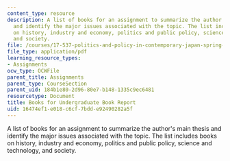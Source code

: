 ```yaml
---
content_type: resource
description: A list of books for an assignment to summarize the author's main thesis
  and identify the major issues associated with the topic. The list includes books
  on history, industry and economy, politics and public policy, science and technology,
  and society.
file: /courses/17-537-politics-and-policy-in-contemporary-japan-spring-2009/16474ef1e018c6cf7bdde92490282a5f_MIT17_537S09_Undergradbook.pdf
file_type: application/pdf
learning_resource_types:
- Assignments
ocw_type: OCWFile
parent_title: Assignments
parent_type: CourseSection
parent_uid: 184b1e80-2d96-80e7-b148-1335c9ec6481
resourcetype: Document
title: Books for Undergraduate Book Report
uid: 16474ef1-e018-c6cf-7bdd-e92490282a5f
---
```

A list of books for an assignment to summarize the author's main thesis and identify the major issues associated with the topic. The list includes books on history, industry and economy, politics and public policy, science and technology, and society.

